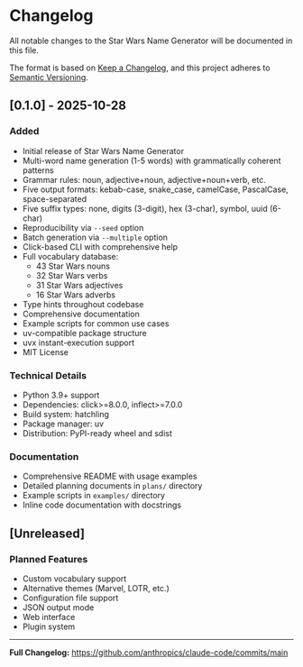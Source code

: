 # Changelog

All notable changes to the Star Wars Name Generator will be documented in this file.

The format is based on [Keep a Changelog](https://keepachangelog.com/en/1.0.0/),
and this project adheres to [Semantic Versioning](https://semver.org/spec/v2.0.0.html).

## [0.1.0] - 2025-10-28

### Added
- Initial release of Star Wars Name Generator
- Multi-word name generation (1-5 words) with grammatically coherent patterns
- Grammar rules: noun, adjective+noun, adjective+noun+verb, etc.
- Five output formats: kebab-case, snake_case, camelCase, PascalCase, space-separated
- Five suffix types: none, digits (3-digit), hex (3-char), symbol, uuid (6-char)
- Reproducibility via `--seed` option
- Batch generation via `--multiple` option
- Click-based CLI with comprehensive help
- Full vocabulary database:
  - 43 Star Wars nouns
  - 32 Star Wars verbs
  - 31 Star Wars adjectives
  - 16 Star Wars adverbs
- Type hints throughout codebase
- Comprehensive documentation
- Example scripts for common use cases
- uv-compatible package structure
- uvx instant-execution support
- MIT License

### Technical Details
- Python 3.9+ support
- Dependencies: click>=8.0.0, inflect>=7.0.0
- Build system: hatchling
- Package manager: uv
- Distribution: PyPI-ready wheel and sdist

### Documentation
- Comprehensive README with usage examples
- Detailed planning documents in `plans/` directory
- Example scripts in `examples/` directory
- Inline code documentation with docstrings

## [Unreleased]

### Planned Features
- Custom vocabulary support
- Alternative themes (Marvel, LOTR, etc.)
- Configuration file support
- JSON output mode
- Web interface
- Plugin system

---

**Full Changelog:** https://github.com/anthropics/claude-code/commits/main
